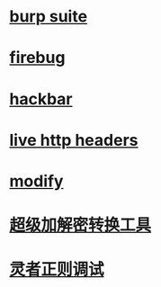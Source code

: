# [burp suite](https://portswigger.net/burp)
# [firebug](https://getfirebug.com/)
# [hackbar](https://hackbar.herokuapp.com/)
# [live http headers](https://www.esolutions.se/)
# [modify](https://requestly.io/)
# [超级加解密转换工具](https://www.xitong520.com/soft/05103BL2021.html)
# [灵者正则调试](https://www.jb51.net/softs/553350.html)
